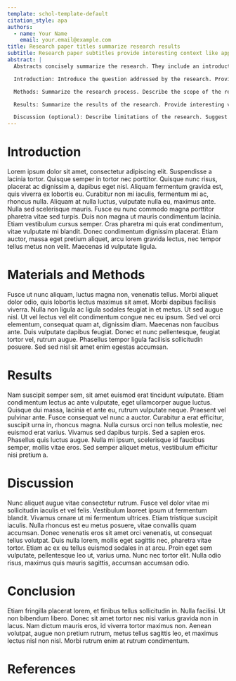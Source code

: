 ```yaml
---
template: schol-template-default
citation_style: apa
authors:
  - name: Your Name
    email: your.email@example.com
title: Research paper titles summarize research results
subtitle: Research paper subtitles provide interesting context like applications, new findings, or novel methods of the research.
abstract: |
  Abstracts concisely summarize the research. They include an introduction, methods, results, and, optionally, a discussion.

  Introduction: Introduce the question addressed by the research. Provide high-level context. Motivate the research.

  Methods: Summarize the research process. Describe the scope of the research. Describe the research design used. Describe any variables that were measured. Describe any interventions made. Provide temporal context.

  Results: Summarize the results of the research. Provide interesting variable measurements resulting from the study. Provide any direct conclusions. Provide any theories.

  Discussion (optional): Describe limitations of the research. Suggest applications. Suggest future research opportunities.
---
```


# Introduction

Lorem ipsum dolor sit amet, consectetur adipiscing elit. Suspendisse a lacinia tortor. Quisque semper in tortor nec porttitor. Quisque nunc risus, placerat ac dignissim a, dapibus eget nisl. Aliquam fermentum gravida est, quis viverra ex lobortis eu. Curabitur non mi iaculis, fermentum mi ac, rhoncus nulla. Aliquam at nulla luctus, vulputate nulla eu, maximus ante. Nulla sed scelerisque mauris. Fusce eu nunc commodo magna porttitor pharetra vitae sed turpis. Duis non magna ut mauris condimentum lacinia. Etiam vestibulum cursus semper. Cras pharetra mi quis erat condimentum, vitae vulputate mi blandit. Donec condimentum dignissim placerat. Etiam auctor, massa eget pretium aliquet, arcu lorem gravida lectus, nec tempor tellus metus non velit. Maecenas id vulputate ligula.

# Materials and Methods

Fusce ut nunc aliquam, luctus magna non, venenatis tellus. Morbi aliquet dolor odio, quis lobortis lectus maximus sit amet. Morbi dapibus facilisis viverra. Nulla non ligula ac ligula sodales feugiat in et metus. Ut sed augue nisl. Ut vel lectus vel elit condimentum congue nec eu ipsum. Sed vel orci elementum, consequat quam at, dignissim diam. Maecenas non faucibus ante. Duis vulputate dapibus feugiat. Donec et nunc pellentesque, feugiat tortor vel, rutrum augue. Phasellus tempor ligula facilisis sollicitudin posuere. Sed sed nisl sit amet enim egestas accumsan.

# Results

Nam suscipit semper sem, sit amet euismod erat tincidunt vulputate. Etiam condimentum lectus ac ante vulputate, eget ullamcorper augue luctus. Quisque dui massa, lacinia et ante eu, rutrum vulputate neque. Praesent vel pulvinar ante. Fusce consequat vel nunc a auctor. Curabitur a erat efficitur, suscipit urna in, rhoncus magna. Nulla cursus orci non tellus molestie, nec euismod erat varius. Vivamus sed dapibus turpis. Sed a sapien eros. Phasellus quis luctus augue. Nulla mi ipsum, scelerisque id faucibus semper, mollis vitae eros. Sed semper aliquet metus, vestibulum efficitur nisi pretium a.

# Discussion

Nunc aliquet augue vitae consectetur rutrum. Fusce vel dolor vitae mi sollicitudin iaculis et vel felis. Vestibulum laoreet ipsum ut fermentum blandit. Vivamus ornare ut mi fermentum ultrices. Etiam tristique suscipit iaculis. Nulla rhoncus est eu metus posuere, vitae convallis quam accumsan. Donec venenatis eros sit amet orci venenatis, ut consequat tellus volutpat. Duis nulla lorem, mollis eget sagittis nec, pharetra vitae tortor. Etiam ac ex eu tellus euismod sodales in at arcu. Proin eget sem vulputate, pellentesque leo ut, varius urna. Nunc nec tortor elit. Nulla odio risus, maximus quis mauris sagittis, accumsan accumsan odio.

# Conclusion

Etiam fringilla placerat lorem, et finibus tellus sollicitudin in. Nulla facilisi. Ut non bibendum libero. Donec sit amet tortor nec nisi varius gravida non in lacus. Nam dictum mauris eros, id viverra tortor maximus non. Aenean volutpat, augue non pretium rutrum, metus tellus sagittis leo, et maximus lectus nisl non nisl. Morbi rutrum enim at rutrum condimentum.

# References
